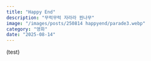 ```yaml
---
title: "Happy End"
description: "무럭무럭 자라라 꿘나무"
image: "/images/posts/250814 happyend/parade3.webp"
category: "영화"
date: "2025-08-14"
---
```


(test)